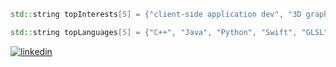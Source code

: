 ```C++
std::string topInterests[5] = {"client-side application dev", "3D graphics dev", "game dev", "creative coding / data visualizations", "UI/UX"};

std::string topLanguages[5] = {"C++", "Java", "Python", "Swift", "GLSL"};
```
[![linkedin](https://img.shields.io/badge/-313131?style=flat-square&labelColor=313131&logo=LinkedIn&logoColor=white&color=313131)](https://www.linkedin.com/in/matt-thomas-dev/)  
